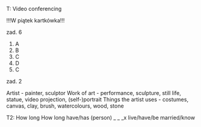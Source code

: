 T: Video conferencing

!!!W piątek kartkówka!!!

zad. 6
1. A
2. B
3. C
4. D
5. C

zad. 2

Artist - painter, sculptor
Work of art - performance, sculpture, still life, statue, video projection, (self-)portrait
Things the artist uses - costumes, canvas, clay, brush, watercolours, wood, stone


T2: How long
How long have/has (person) _ _ _x
			live/have/be married/know
